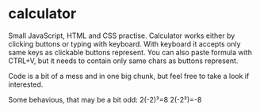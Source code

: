 # calculator

Small JavaScript, HTML and CSS practise. Calculator works either by clicking buttons or typing with keyboard. With keyboard it accepts only same keys as clickable buttons represent. You can also paste formula with CTRL+V, but it needs to contain only same chars as buttons represent.

Code is a bit of a mess and in one big chunk, but feel free to take a look if interested.

Some behavious, that may be a bit odd:
2(-2)²=8
2(-2²)=-8